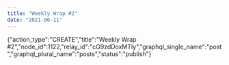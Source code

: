 ```yaml
---
title: "Weekly Wrap #2"
date: "2021-06-11"
---
```


{"action\_type":"CREATE","title":"Weekly Wrap #2","node\_id":1122,"relay\_id":"cG9zdDoxMTIy","graphql\_single\_name":"post","graphql\_plural\_name":"posts","status":"publish"}
